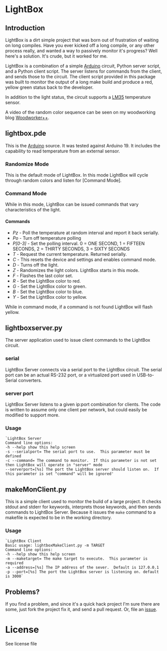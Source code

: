 # LightBox

## Introduction
LightBox is a dirt simple project that was born out of frustration of waiting on long compiles.
Have you ever kicked off a long compile, or any other process really, and wanted a way to passively
monitor it's progress?  Well here's a solution. It's crude, but it worked for me. 

LightBox is a combination of a simple [Arduino][1] circuit, Python server script, and a Python client script. The server listens for commands from the client, and sends those to the circuit. The client script provided in this package was built to monitor the output of a long make build and produce a red, yellow green status back to the developer.

In addition to the light status, the circuit supports a [LM35][3] temperature sensor.

A video of the random color sequence can be seen on my woodworking blog [Woodworker++][4].

## lightbox.pde
This is the [Arduino][1] source. It was tested against Arduino 19. It includes the capability to read temperature from an external sensor. 

### Randomize Mode
This is the default mode of LightBox. In this mode LightBox will cycle through random colors and listen for [Command Mode].

### Command Mode
While in this mode, LightBox can be issued commands that vary characteristics of the light.

#### Commands

* *Pz* - Poll the temperature at random interval and report it back serially.
* *Po* - Turn off temperature polling
* *P[0-3]* - Set the polling interval.  0 = ONE SECOND, 1 = FIFTEEN SECONDS, 2 = THIRTY SECONDS, 3 = SIXTY SECONDS
* *T* - Request the current temperature. Returned serially.
* *C* - This resets the device and settings and enables command mode.
* *D* - Turns off the light.
* *Z* - Randomizes the light colors. LightBox starts in this mode.
* *F* - Flashes the last color set.
* *R* - Set the LightBox color to red.
* *G* - Set the LightBox color to green.
* *B* - Set the LightBox color to blue.
* *Y* - Set the LightBox color to yellow.

While in command mode, if a command is not found LightBox will flash yellow.


## lightboxserver.py
The server application used to issue client commands to the LightBox circuit.

### serial
LightBox Server connects via a serial port to the LightBox circuit. The serial port can be an actual RS-232 port, or a virtualized port used in USB-to-Serial converters.

### server port
LightBox Server listens to a given ip:port combination for clients. The code is written to assume only one client per network, but could easily be modified to support more.

### Usage
    `LightBox Server
    Command line options:
    -h --help show this help screen
    -s --serialport= The serial port to use.  This parameter must be defined
    -c --command= The command to monitor.  If this parameter is not set then LightBox will operate in "server" mode
    --serverport=[%s] The port the LightBox server should listen on.  If this parameter is set "command" will be ignored'

## makeMonClient.py
This is a simple client used to monitor the build of a large project. It checks stdout and stderr for keywords, interprets those keywords, and then sends commands to LightBox Server. Because it issues the `make` command to a makefile is expected to be in the working directory. 

### Usage
    `LightBox Client
    Basic usage: lightboxMakeClient.py -m TARGET
    Command line options:
    -h --help show this help screen
    -m --maketarget= The make target to execute.  This parameter is required
    -a --address=[%s] The IP address of the sever.  Default is 127.0.0.1
    -p --port=[%s] The port the LightBox server is listening on. default is 3000`

## Problems?
If you find a problem, and since it's a quick hack project I'm sure there are some, just fork the project fix it, and send a pull request. Or, file an [issue][2].

# License
See license file



[1]:http://arduino.cc/ "Arduino" 
[2]:http://github.com/nclaburn/LightBox/issues "issues"
[3]:http://www.national.com/mpf/LM/LM35.html#Overview "LM35"
[4]:http://woodworkerplusplus.blogspot.com/2009/11/paper-shade.html "Woodworker++"
